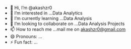 - 👋 Hi, I’m @akashzr0
- 👀 I’m interested in ...Data Analytics
- 🌱 I’m currently learning ...Data Analysis
- 💞️ I’m looking to collaborate on ...Data Analysis Projects
- 📫 How to reach me ...mail me on akashzr0@gmail.com
- 😄 Pronouns: ...
- ⚡ Fun fact: ...

<!---
akashzr0/akashzr0 is a ✨ special ✨ repository because its `README.md` (this file) appears on your GitHub profile.
You can click the Preview link to take a look at your changes.
--->

